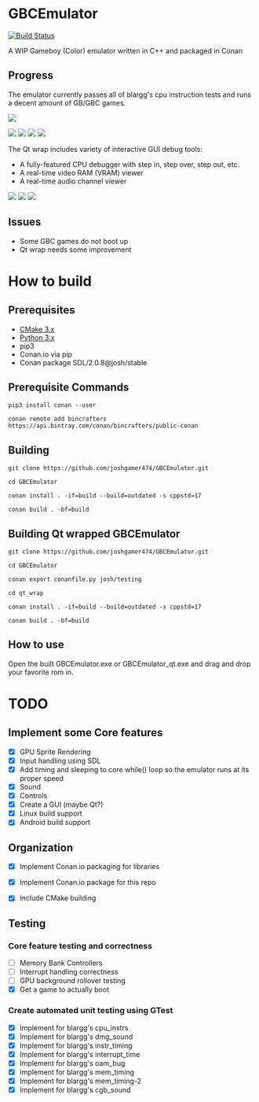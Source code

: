 # GBCEmulator

[![Build Status](https://travis-ci.org/joshgamer474/GBCEmulator.svg?branch=qt_gui)](https://travis-ci.org/joshgamer474/GBCEmulator)

A WIP Gameboy (Color) emulator written in C++ and packaged in Conan

## Progress

The emulator currently passes all of blargg's cpu instruction tests and runs a decent amount of GB/GBC games.

![](res/blargg_cpu_intrs.gif)

![](res/bombermanquest.gif) ![](res/pokemonyellow.gif)
![](res/wariolandii.gif) ![](res/zeldaoracleofages.gif)

The Qt wrap includes variety of interactive GUI debug tools:
* A fully-featured CPU debugger with step in, step over, step out, etc.
* A real-time video RAM (VRAM) viewer
* A real-time audio channel viewer

![](res/debugger.PNG)
![](res/zeldaoracleofagesdebugger.gif)
![](res/audiodebugger.PNG)

## Issues

* Some GBC games do not boot up
* Qt wrap needs some improvement

# How to build

## Prerequisites

* [CMake 3.x](https://cmake.org/download/)
* [Python 3.x](https://www.python.org/downloads/)
* pip3
* Conan.io via pip
* Conan package SDL/2.0.8@josh/stable
## Prerequisite Commands

```pip3 install conan --user```

```conan remote add bincrafters https://api.bintray.com/conan/bincrafters/public-conan```

## Building

```git clone https://github.com/joshgamer474/GBCEmulator.git```

```cd GBCEmulator```

```conan install . -if=build --build=outdated -s cppstd=17```

```conan build . -bf=build```

## Building Qt wrapped GBCEmulator

```git clone https://github.com/joshgamer474/GBCEmulator.git```

```cd GBCEmulator```

```conan export conanfile.py josh/testing```

```cd qt_wrap```

```conan install . -if=build --build=outdated -s cppstd=17```

```conan build . -bf=build```

## How to use
Open the built GBCEmulator.exe or GBCEmulator_qt.exe and drag and drop your favorite rom in.


# TODO

## Implement some Core features
- [x] GPU Sprite Rendering
- [x] Input handling using SDL
- [x] Add timing and sleeping to core while() loop so the emulator runs at its proper speed
- [x] Sound
- [x] Controls
- [x] Create a GUI (maybe Qt?)
- [x] Linux build support
- [x] Android build support

## Organization
- [x] Implement Conan.io packaging for libraries
- [x] Implement Conan.io package for this repo
- [x] Include CMake building


## Testing

### Core feature testing and correctness
- [ ] Memory Bank Controllers
- [ ] Interrupt handling correctness
- [ ] GPU background rollover testing
- [x] Get a game to actually boot

### Create automated unit testing using GTest
- [x] Implement for blargg's cpu_instrs
- [x] Implement for blargg's dmg_sound
- [x] Implement for blargg's instr_timing
- [x] Implement for blargg's interrupt_time
- [x] Implement for blargg's oam_bug
- [x] Implement for blargg's mem_timing
- [x] Implement for blargg's mem_timing-2
- [x] Implement for blargg's cgb_sound

